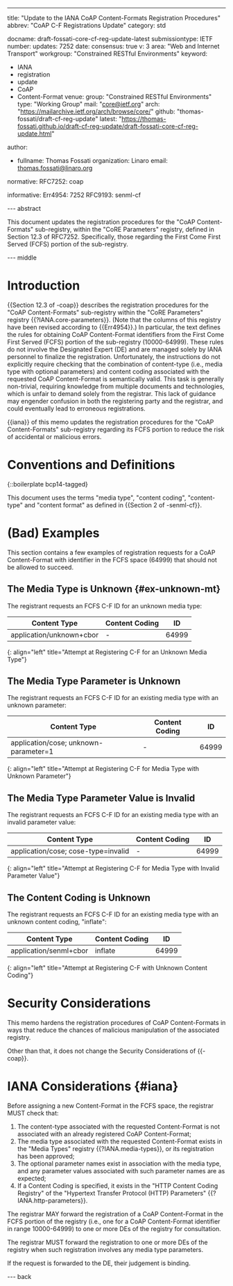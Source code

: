 ---
title: "Update to the IANA CoAP Content-Formats Registration Procedures"
abbrev: "CoAP C-F Registrations Update"
category: std

docname: draft-fossati-core-cf-reg-update-latest
submissiontype: IETF
number:
updates: 7252
date:
consensus: true
v: 3
area: "Web and Internet Transport"
workgroup: "Constrained RESTful Environments"
keyword:
 - IANA
 - registration
 - update
 - CoAP
 - Content-Format
venue:
  group: "Constrained RESTful Environments"
  type: "Working Group"
  mail: "core@ietf.org"
  arch: "https://mailarchive.ietf.org/arch/browse/core/"
  github: "thomas-fossati/draft-cf-reg-update"
  latest: "https://thomas-fossati.github.io/draft-cf-reg-update/draft-fossati-core-cf-reg-update.html"

author:
 - fullname: Thomas Fossati
   organization: Linaro
   email: thomas.fossati@linaro.org

normative:
  RFC7252: coap

informative:
  Err4954: 7252
  RFC9193: senml-cf

--- abstract

This document updates the registration procedures for the "CoAP Content-Formats" sub-registry, within the "CoRE Parameters" registry, defined in Section 12.3 of RFC7252.
Specifically, those regarding the First Come First Served (FCFS) portion of the sub-registry.

--- middle

# Introduction

{{Section 12.3 of -coap}} describes the registration procedures for the "CoAP Content-Formats" sub-registry within the "CoRE Parameters" registry {{?IANA.core-parameters}}.
(Note that the columns of this registry have been revised according to {{Err4954}}.)
In particular, the text defines the rules for obtaining CoAP Content-Format identifiers from the First Come First Served (FCFS) portion of the sub-registry (10000-64999).
These rules do not involve the Designated Expert (DE) and are managed solely by IANA personnel to finalize the registration.
Unfortunately, the instructions do not explicitly require checking that the combination of content-type (i.e., media type with optional parameters) and content coding associated with the requested CoAP Content-Format is semantically valid.
This task is generally non-trivial, requiring knowledge from multiple documents and technologies, which is unfair to demand solely from the registrar.
This lack of guidance may engender confusion in both the registering party and the registrar, and could eventually lead to erroneous registrations.

{{iana}} of this memo updates the registration procedures for the "CoAP Content-Formats" sub-registry regarding its FCFS portion to reduce the risk of accidental or malicious errors.

# Conventions and Definitions

{::boilerplate bcp14-tagged}

This document uses the terms "media type", "content coding", "content-type" and "content format" as defined in {{Section 2 of -senml-cf}}.

# (Bad) Examples

This section contains a few examples of registration requests for a CoAP Content-Format with identifier in the FCFS space (64999) that should not be allowed to succeed.

## The Media Type is Unknown {#ex-unknown-mt}

The registrant requests an FCFS C-F ID for an unknown media type:

| Content Type | Content Coding | ID |
|--|--|--|
| application/unknown+cbor | - | 64999 |
{: align="left" title="Attempt at Registering C-F for an Unknown Media Type"}

## The Media Type Parameter is Unknown

The registrant requests an FCFS C-F ID for an existing media type with an unknown parameter:

| Content Type | Content Coding | ID |
|--|--|--|
| application/cose; unknown-parameter=1 | - | 64999 |
{: align="left" title="Attempt at Registering C-F for Media Type with Unknown Parameter"}

## The Media Type Parameter Value is Invalid

The registrant requests an FCFS C-F ID for an existing media type with an invalid parameter value:

| Content Type | Content Coding | ID |
|--|--|--|
| application/cose; cose-type=invalid | - | 64999 |
{: align="left" title="Attempt at Registering C-F for Media Type with Invalid Parameter Value"}

## The Content Coding is Unknown

The registrant requests an FCFS C-F ID for an existing media type with an unknown content coding, "inflate":

| Content Type | Content Coding | ID |
|--|--|--|
| application/senml+cbor | inflate | 64999 |
{: align="left" title="Attempt at Registering C-F with Unknown Content Coding"}

# Security Considerations

This memo hardens the registration procedures of CoAP Content-Formats in ways that reduce the chances of malicious manipulation of the associated registry.

Other than that, it does not change the Security Considerations of {{-coap}}.

# IANA Considerations {#iana}

Before assigning a new Content-Format in the FCFS space, the registrar MUST check that:

1. The content-type associated with the requested Content-Format is not associated with an already registered CoAP Content-Format;
1. The media type associated with the requested Content-Format exists in the "Media Types" registry {{?IANA.media-types}}, or its registration has been approved;
1. The optional parameter names exist in association with the media type, and any parameter values associated with such parameter names are as expected;
1. If a Content Coding is specified, it exists in the "HTTP Content Coding Registry" of the "Hypertext Transfer Protocol (HTTP) Parameters" {{?IANA.http-parameters}}.

The registrar MAY forward the registration of a CoAP Content-Format in the FCFS portion of the registry (i.e., one for a CoAP Content-Format identifier in range 10000-64999) to one or more DEs of the registry for consultation.

The registrar MUST forward the registration to one or more DEs of the registry when such registration involves any media type parameters.

If the request is forwarded to the DE, their judgement is binding.

--- back

